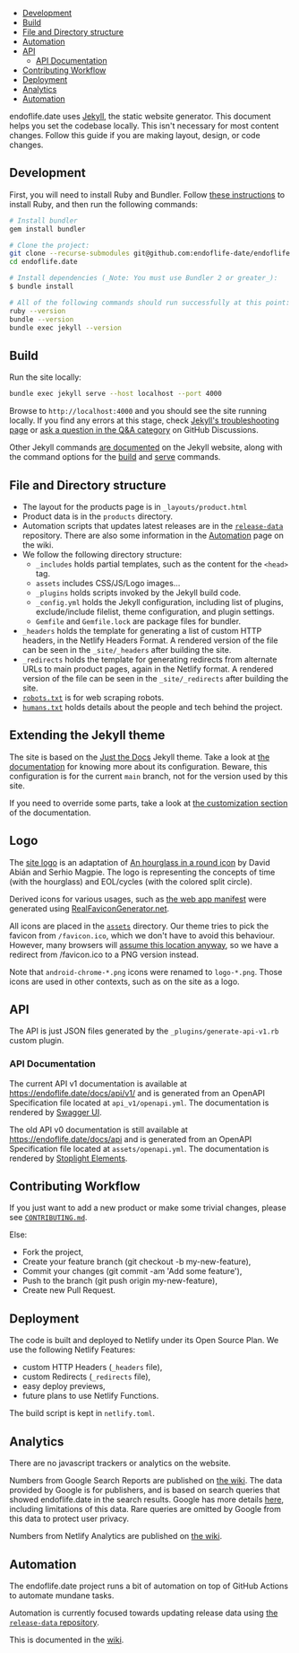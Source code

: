 - [Development](#development)
- [Build](#build)
- [File and Directory structure](#file-and-directory-structure)
- [Automation](#automation)
- [API](#api)
  - [API Documentation](#api-documentation)
- [Contributing Workflow](#contributing-workflow)
- [Deployment](#deployment)
- [Analytics](#analytics)
- [Automation](#automation)

endoflife.date uses [Jekyll](https://jekyllrb.com/), the static website generator.
This document helps you set the codebase locally.
This isn't necessary for most content changes.
Follow this guide if you are making layout, design, or code changes.

## Development

First, you will need to install Ruby and Bundler.
Follow [these instructions](https://www.ruby-lang.org/en/documentation/installation/) to install Ruby, and then run the following commands:

```sh
# Install bundler
gem install bundler

# Clone the project:
git clone --recurse-submodules git@github.com:endoflife-date/endoflife.date.git
cd endoflife.date

# Install dependencies (_Note: You must use Bundler 2 or greater_):
$ bundle install

# All of the following commands should run successfully at this point:
ruby --version
bundle --version
bundle exec jekyll --version
```

## Build

Run the site locally:

```sh
bundle exec jekyll serve --host localhost --port 4000
```

Browse to `http://localhost:4000` and you should see the site running locally.
If you find any errors at this stage, check [Jekyll's troubleshooting page](https://jekyllrb.com/docs/troubleshooting/#configuration-problems)
or [ask a question in the Q&A category](https://github.com/endoflife-date/endoflife.date/discussions/new/) on GitHub Discussions.

Other Jekyll commands [are documented](https://jekyllrb.com/docs/usage/) on the Jekyll website,
along with the command options for the [build](https://jekyllrb.com/docs/configuration/options/#build-command-options) and [serve](https://jekyllrb.com/docs/configuration/options/#serve-command-options) commands.

## File and Directory structure

- The layout for the products page is in `_layouts/product.html`
- Product data is in the `products` directory.
- Automation scripts that updates latest releases are in the [`release-data`](https://github.com/endoflife-date/release-data/) repository.
  There are also some information in the [Automation](https://github.com/endoflife-date/endoflife.date/wiki/Automation) page on the wiki.
- We follow the following directory structure:
  - `_includes` holds partial templates, such as the content for the `<head>` tag.
  - `assets` includes CSS/JS/Logo images...
  - `_plugins` holds scripts invoked by the Jekyll build code.
  - `_config.yml` holds the Jekyll configuration, including list of plugins, exclude/include filelist, theme configuration, and plugin settings.
  - `Gemfile` and `Gemfile.lock` are package files for bundler.
- `_headers` holds the template for generating a list of custom HTTP headers, in the Netlify Headers Format.
  A rendered version of the file can be seen in the `_site/_headers` after building the site.
- `_redirects` holds the template for generating redirects from alternate URLs to main product pages, again in the Netlify format.
  A rendered version of the file can be seen in the `_site/_redirects` after building the site.
- [`robots.txt`](https://en.wikipedia.org/wiki/Robots.txt) is for web scraping robots.
- [`humans.txt`](https://endoflife.date/humans.txt) holds details about the people and tech behind the project.

## Extending the Jekyll theme

The site is based on the [Just the Docs](https://github.com/just-the-docs/just-the-docs) Jekyll theme.
Take a look at [the documentation](https://just-the-docs.github.io/just-the-docs/) for knowing more about its configuration.
Beware, this configuration is for the current `main` branch, not for the version used by this site.

If you need to override some parts, take a look at [the customization section](https://just-the-docs.github.io/just-the-docs/docs/customization/) of the documentation.

## Logo

The [site logo](/assets/logo.svg) is an adaptation of [An hourglass in a round icon](https://commons.wikimedia.org/wiki/File:Hourglass_icon_%28orange%29.svg) by David Abián and Serhio Magpie.
The logo is representing the concepts of time (with the hourglass) and EOL/cycles (with the colored split circle).

Derived icons for various usages, such as [the web app manifest](/manifest.json) were generated using [RealFaviconGenerator.net](https://realfavicongenerator.net/).

All icons are placed in the [`assets`](/assets) directory.
Our theme tries to pick the favicon from `/favicon.ico`, which we don't have to avoid this behaviour.
However, many browsers will [assume this location anyway](https://stackoverflow.com/a/21359390/374236),
so we have a redirect from /favicon.ico to a PNG version instead.

Note that `android-chrome-*.png` icons were renamed to `logo-*.png`.
Those icons are used in other contexts, such as on the site as a logo.

## API

The API is just JSON files generated by the `_plugins/generate-api-v1.rb` custom plugin.

### API Documentation

The current API v1 documentation is available at <https://endoflife.date/docs/api/v1/>
and is generated from an OpenAPI Specification file located at `api_v1/openapi.yml`.
The documentation is rendered by [Swagger UI](https://swagger.io/tools/swagger-ui/).

The old API v0 documentation is still available at <https://endoflife.date/docs/api>
and is generated from an OpenAPI Specification file located at `assets/openapi.yml`.
The documentation is rendered by [Stoplight Elements](https://meta.stoplight.io/docs/elements/ZG9jOjMyNjU4OTY0-introduction-to-elements).

## Contributing Workflow

If you just want to add a new product or make some trivial changes, please see [`CONTRIBUTING.md`](https://github.com/endoflife-date/endoflife.date/blob/master/CONTRIBUTING.md).

Else:

- Fork the project,
- Create your feature branch (git checkout -b my-new-feature),
- Commit your changes (git commit -am 'Add some feature'),
- Push to the branch (git push origin my-new-feature),
- Create new Pull Request.

## Deployment

The code is built and deployed to Netlify under its Open Source Plan.
We use the following Netlify Features:

- custom HTTP Headers (`_headers` file),
- custom Redirects (`_redirects` file),
- easy deploy previews,
- future plans to use Netlify Functions.

The build script is kept in `netlify.toml`.

## Analytics

There are no javascript trackers or analytics on the website.

Numbers from Google Search Reports are published on [the wiki](https://github.com/endoflife-date/endoflife.date/wiki/Google-Search-Usability-Reports).
The data provided by Google is for publishers, and is based on search queries that showed endoflife.date in the search results.
Google has more details [here](https://support.google.com/webmasters/answer/96568), including limitations of this data.
Rare queries are omitted by Google from this data to protect user privacy.

Numbers from Netlify Analytics are published on [the wiki](https://github.com/endoflife-date/endoflife.date/wiki/Netlify-Analytics-Reports).

## Automation

The endoflife.date project runs a bit of automation on top of GitHub Actions to automate mundane tasks.

Automation is currently focused towards updating release data using [the `release-data` repository](https://github.com/endoflife-date/release-data).

This is documented in the [wiki](https://github.com/endoflife-date/endoflife.date/wiki/Automation).
